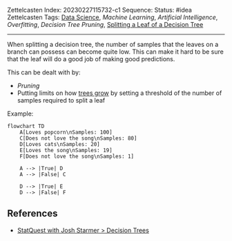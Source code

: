 Zettelcasten Index: 20230227115732-c1
Sequence:
Status: #idea
Zettelcasten Tags:  [Data Science](../map-of-content/Data%20Science.md), *Machine Learning*, *Artificial Intelligence*, *Overfitting*, *Decision Tree Pruning*, [Splitting a Leaf of a Decision Tree](Splitting%20a%20Leaf%20of%20a%20Decision%20Tree.md)

---

When splitting a decision tree, the number of samples that the leaves on a branch can possess can become quite low. This can make it hard to be sure that the leaf will do a good job of making good predictions.

This can be dealt with by:

* *Pruning*
* Putting limits on how [trees grow](Splitting%20a%20Leaf%20of%20a%20Decision%20Tree.md) by setting a threshold of the number of samples required to split a leaf

Example:

````mermaid
flowchart TD
    A[Loves popcorn\nSamples: 100]
    C[Does not love the song\nSamples: 80]
    D[Loves cats\nSamples: 20]
    E[Loves the song\nSamples: 19]
    F[Does not love the song\nSamples: 1]

    A --> |True| D
    A --> |False| C

    D --> |True| E
    D --> |False| F
````

## References

* [StatQuest with Josh Starmer > Decision Trees](../references/StatQuest%20with%20Josh%20Starmer.md#decision-trees)
